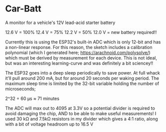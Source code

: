 # Car-Batt
A monitor for a vehicle's 12V lead-acid starter battery

12.6 V = 100%
12.4 V =  75%
12.2 V =  50%
12.0 V =  new battery required!!

Currently this is using the ESP32's built-in ADC which is only 12-bit and has a non-linear response. For this reason, the sketch includes a calibration polynomial (which I generated here; https://arachnoid.com/polysolve/) which must be derived by measurement for each device. This is not ideal, but was an interesting learning-curve and was definitely a bit sciencey!!

The ESP32 goes into a deep sleep periodically to save power. At full whack it'll pull around 200 mA, but for around 20 seconds per waking period. The maximum sleep time is limited by the 32-bit variable holding the number of microseconds; 

2^32 ÷ 60 µs ≈ 71 minutes

The ADC will max out to 4095 at 3.3V so a potential divider is required to avoid damaging the chip, AND to be able to make useful measurements!
I used 30 kΩ and 7.5kΩ resistors in my divider which gives a 4:1 ratio, along with a bit of voltage headroom up to 16.5 V
